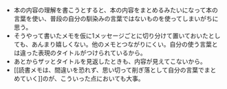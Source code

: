 - 本の内容の理解を書こうとすると、本の内容をまとめるみたいになって本の言葉を使い、普段の自分の馴染みの言葉ではないものを使ってしまいがちに思う。
- そうやって書いたメモを仮に1メッセージごとに切り分けて置いておいたとしても、あんまり嬉しくない。他のメモとつながりにくい。自分の使う言葉とは違った表現のタイトルがつけられているから。
- あとからザッとタイトルを見返したときも、内容が見えてこないから。
- [[読書メモは、間違いを恐れず、思い切って削ぎ落として自分の言葉でまとめていく]]のが、こういった点においても大事。